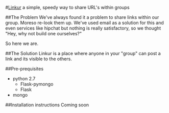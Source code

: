 #[Linkur](http://linkur.co.in)
a simple, speedy way to share URL's within groups

##The Problem
We've always found it a problem to share links within our group. Moreso re-look them up. We've used email as a solution for this and even services like hipchat but nothing is really satisfactory, so we thought "Hey, why not build one ourselves?" 

So here we are. 

##The Solution
Linkur is a place where anyone in your "group" can post a link and its visible to the others. 

##Pre-prequisites
* python 2.7
    * Flask-pymongo
    * Flask
* mongo

##Installation instructions
Coming soon